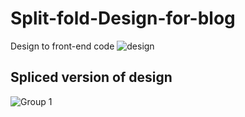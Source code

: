 # Split-fold-Design-for-blog
Design to front-end code
![design](https://user-images.githubusercontent.com/23379023/211013206-9a433e12-2208-432d-b2c3-ae093d19c501.jpeg)

## Spliced version of design
![Group 1](https://user-images.githubusercontent.com/23379023/211013506-ebedeb49-d658-4e23-94fe-360404fb5ce9.png)
